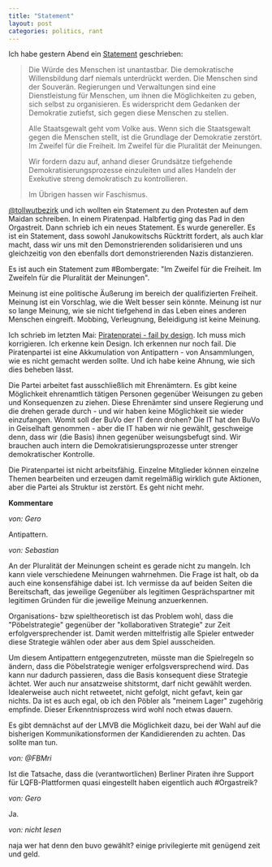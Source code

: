 ```yaml
---
title: "Statement"
layout: post
categories: politics, rant
---
```

Ich habe gestern Abend ein <a href="https://lqfb.piratenpartei.de/lf/initiative/show/6580.html">Statement</a> geschrieben:

<blockquote>Die Würde des Menschen ist unantastbar. Die demokratische Willensbildung darf niemals unterdrückt werden. Die Menschen sind der Souverän. Regierungen und Verwaltungen sind eine Dienstleistung für Menschen, um ihnen die Möglichkeiten zu geben, sich selbst zu organisieren. Es widerspricht dem Gedanken der Demokratie zutiefst, sich gegen diese Menschen zu stellen.

Alle Staatsgewalt geht vom Volke aus. Wenn sich die Staatsgewalt gegen die Menschen stellt, ist die Grundlage der Demokratie zerstört.
Im Zweifel für die Freiheit. Im Zweifel für die Pluralität der Meinungen.

Wir fordern dazu auf, anhand dieser Grundsätze tiefgehende Demokratisierungsprozesse einzuleiten und alles Handeln der Exekutive streng demokratisch zu kontrollieren.

Im Übrigen hassen wir Faschismus.</blockquote>

<a href="https://twitter.com/tollwutbezirk/">@tollwutbezirk</a> und ich wollten ein Statement zu den Protesten auf dem Maidan schreiben. In einem Piratenpad. Halbfertig ging das Pad in den Orgastreit.
Dann schrieb ich ein neues Statement. Es wurde genereller. Es ist ein Statement, dass sowohl Janukowitschs Rücktritt fordert, als auch klar macht, dass wir uns mit den Demonstrierenden solidarisieren und uns gleichzeitig von den ebenfalls dort demonstrierenden Nazis distanzieren.

Es ist auch ein Statement zum #Bombergate: "Im Zweifel für die Freiheit. Im Zweifeln für die Pluralität der Meinungen".

Meinung ist eine politische Äußerung im bereich der qualifizierten Freiheit. Meinung ist ein Vorschlag, wie die Welt besser sein könnte. Meinung ist nur so lange Meinung, wie sie nicht tiefgehend in das Leben eines anderen Menschen eingreift. Mobbing, Verleugnung, Beleidigung ist keine Meinung.

Ich schrieb im letzten Mai: <a href="http://zweifeln.org/2013/piratenpartei-fail-by-design/">Piratenpratei - fail by design</a>. Ich muss mich korrigieren. Ich erkenne kein Design. Ich erkennen nur noch fail. Die Piratenpartei ist eine Akkumulation von Antipattern - von Ansammlungen, wie es nicht gemacht werden sollte. Und ich habe keine Ahnung, wie sich dies beheben lässt.

Die Partei arbeitet fast ausschließlich mit Ehrenämtern. Es gibt keine Möglichkeit ehrenamtlich tätigen Personen gegenüber Weisungen zu geben und Konsequenzen zu ziehen. Diese Ehrenämter sind unsere Regierung und die drehen gerade durch - und wir haben keine Möglichkeit sie wieder einzufangen. Womit soll der BuVo der IT denn drohen? Die IT hat den BuVo in Geiselhaft genommen - aber die IT haben wir nie gewählt, geschweige denn, dass wir (die Basis) ihnen gegenüber weisungsbefugt sind. Wir brauchen auch intern die Demokratisierungsprozesse unter strenger demokratischer Kontrolle.

Die Piratenpartei ist nicht arbeitsfähig. Einzelne Mitglieder können einzelne Themen bearbeiten und erzeugen damit regelmäßig wirklich gute Aktionen, aber die Partei als Struktur ist zerstört. Es geht nicht mehr.
		

__Kommentare__
			
_von: Gero_
			
Antipattern.

			
_von: Sebastian_
			
An der Pluralität der Meinungen scheint es gerade nicht zu mangeln. Ich kann viele verschiedene Meinungen wahrnehmen. Die Frage ist halt, ob da auch eine konsensfähige dabei ist. Ich vermisse da auf beiden Seiten die Bereitschaft, das jeweilige Gegenüber als legitimen Gesprächspartner mit legitimen Gründen für die jeweilige Meinung anzuerkennen.

Organisations- bzw spieltheoretisch ist das Problem wohl, dass die "Pöbelstrategie" gegenüber der "kollaborativen Strategie" zur Zeit erfolgversprechender ist. Damit werden mittelfristig alle Spieler entweder diese Strategie wählen oder aber aus dem Spiel ausscheiden. 

Um diesem Antipattern entgegenzutreten, müsste man die Spielregeln so ändern, dass die Pöbelstrategie weniger erfolgsversprechend wird. Das kann nur dadurch passieren, dass die Basis konsequent diese Strategie ächtet. Wer auch nur ansatzweise shitstormt, darf nicht gewählt werden. Idealerweise auch nicht retweetet, nicht gefolgt, nicht gefavt, kein gar nichts. Da ist es auch egal, ob ich den Pöbler als "meinem Lager" zugehörig empfinde. Dieser Erkenntnisprozess wird wohl noch etwas dauern.

Es gibt demnächst auf der LMVB die Möglichkeit dazu, bei der Wahl auf die bisherigen Kommunikationsformen der Kandidierenden zu achten. Das sollte man tun.

			
_von: @FBMri_
			
Ist die Tatsache, dass die (verantwortlichen) Berliner Piraten ihre Support für LQFB-Plattformen quasi eingestellt haben eigentlich auch #Orgastreik?

			
_von: Gero_
			
Ja.

			
_von: nicht lesen_
			
naja wer hat denn den buvo gewählt? einige privilegierte mit genügend zeit und geld.


